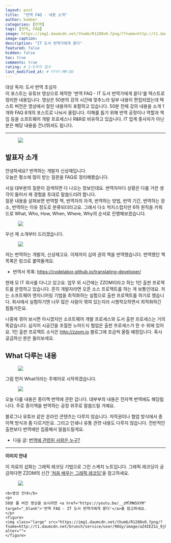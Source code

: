 ```yaml
---
layout: post
title:  "번역 FAQ - 내용 소개"
author: bomber
categories: [번역]
tags: [번역, FAQ]
image: https://img1.daumcdn.net/thumb/R1280x0.fpng/?fname=http://t1.daumcdn.net/brunch/service/user/96Gy/image/DBg7_enUIlZP8IHTgnhTyurQj3k.png
image-caption: 
description: "IT 도서 번역가에게 묻다"
featured: false
hidden: false
toc: true
comments: true
rating: # 1~5까지 점수
last_modified_at: # YYYY-MM-DD
---
```



<div class="note">
<p>
대상 독자: 도서 번역 초심자<br/>
이 포스트는 유튜브 영상으로 제작한 '번역 FAQ - IT 도서 번역가에게 묻다'를 텍스트로 정리한 내용입니다. 영상은 50분의 강의 시간에 맞추느라 일부 내용이 편집되었는데 텍스트 버전은 영상에서 잘린 내용까지 포함하고 있습니다. 50분 전체 강의 내용을 소개 1개와 FAQ 8개의 포스트로 나눠서 올립니다. 
이해를 돕기 위해 번역 공정이나 역할과 책임 등을 소프트웨어 개발 프로세스나 R&R로 비유하고 있습니다. IT 업계 종사자가 아닌 분은 해당 내용을 건너뛰셔도 됩니다.
</p>
</div>

<hr/>

<figure>
<img class="large" src="https://img1.daumcdn.net/thumb/R1280x0.fjpg/?fname=http://t1.daumcdn.net/brunch/service/user/96Gy/image/KtqFwyJV0g8XRZEuE94_Z7hkjw0.PNG" alter="">
<figcaption>
</figcaption>
</figure>

## 발표자 소개
안녕하세요? 번역하는 개발자 신상재입니다. <br/>
오늘은 평소에 많이 받는 질문을 FAQ로 정리해봤습니다.

사실 대부분의 질문이 검색하면 다 나오는 정보인데요. 번역자마다 상황은 다를 거란 생각이 들어서 제 경험을 토대로 말씀드리려 합니다. <br/>
질문 내용을 살펴보면 번역할 책, 번역자의 자격, 번역하는 방법, 번역 기간, 번역하는 장소, 번역하는 이유 정도로 분류되더라고요. 그래서 다소 억지스럽지만 6하 원칙을 키워드로 What, Who, How, When, Where, Why의 순서로 진행해보겠습니다.

<figure>
<img class="large" src="https://img1.daumcdn.net/thumb/R1280x0.fjpg/?fname=http://t1.daumcdn.net/brunch/service/user/96Gy/image/IMCVz0s-RvJ4T13VlK-37GbILhI.PNG" alter="">
<figcaption class="center"></figcaption>
</figure>

우선 제 소개부터 드리겠습니다.
<figure>
<img class="large" src="https://img1.daumcdn.net/thumb/R1280x0.fjpg/?fname=http://t1.daumcdn.net/brunch/service/user/96Gy/image/79_0UaEGgDFfl3sRSlcGkuYLcyE.PNG" alter="">
<figcaption class="center"></figcaption>
</figure>

저는 번역하는 개발자, 신상재고요. 이제까지 십여 권의 책을 번역했습니다. 번역했던 책 목록은 링크로 붙여둘게요.

<ul>
<li>
번역서 목록: <a href="https://codelabor.github.io/translating-developer/" target="_blank">https://codelabor.github.io/translating-developer/</a>
</li>
</ul>

현재 모 IT 회사를 다니고 있고요. 업무 외 시간에는 ZZOM이라고 하는 1인 출판 프로젝트를 운영하고 있습니다. 흔히 개발자라면 오픈 소스 프로젝트를 하는 게 보통인데요. 저는 소프트웨어 엔지니어링 기법을 최적화하는 실험으로 출판 프로젝트를 하기로 했습니다. 회사에서 실험하기엔 너무 많은 사람이 엮여 있는지라 시행착오하면서 최적화하긴 힘들거든요.



나중에 겪어 보시면 아시겠지만 소프트웨어 개발 프로세스와 도서 출판 프로세스는 거의 똑같습니다. 심지어 시공간을 초월한 노마드식 협업은 출판 프로세스가 한 수 위에 있어요. 1인 출판 프로젝트 소식은 <a href="http://zzom.io" target="_blank">http://zzom.io</a> 블로그에 조금씩 올릴 예정입니다. 혹시 궁금하신 분은 들러보세요.

## What 다루는 내용

<figure>
<img class="large" src="https://img1.daumcdn.net/thumb/R1280x0.fjpg/?fname=http://t1.daumcdn.net/brunch/service/user/96Gy/image/kz1us23mLCGUwDzGasu_6LEZl94.PNG" alter="">
<figcaption class="center"></figcaption>
</figure>

그럼 먼저 What이라는 주제어로 시작하겠습니다.

<figure>
<img class="large" src="https://img1.daumcdn.net/thumb/R1280x0.fjpg/?fname=http://t1.daumcdn.net/brunch/service/user/96Gy/image/QL6kDIGJPNHCiec30I1hQtUyvFA.PNG" alter="">
<figcaption class="center"></figcaption>
</figure>

오늘 다룰 내용은 종이책 번역에 관한 겁니다. 대부부의 내용은 전자책 번역에도 해당됩니다. 주로 종이책을 번역하는 공정 위주로 말씀드릴 거예요.

블로그나 유튜브 같은 온라인 콘텐츠는 다루지 않습니다. 저작권이나 협업 방식에서 종이책 방식과 좀 다르거든요. 그리고 인쇄나 유통 관련 내용도 다루지 않습니다. 전반적인 출판보다 번역에만 집중해서 말씀드릴게요.

<ul>
<li>
다음 글: <a href="{{ site.baseurl }}/faq-01-who" target="_blank">번역에 관련된 사람은 누구?</a>
</li>
</ul>

<hr/>

<div class="note">
    <b>이미지 안내</b>
    <p>
    이 자료의 삽화는 그래픽 레코딩 기법으로 그린 스케치 노트입니다. 그래픽 레코딩이 궁금하다면 ZZOM의 신간 <a href="http://aladin.kr/p/G4zvf" target="_blank">'처음 배우는 그래픽 레코딩'</a>을 참고하세요.
    </p>
    <figure>
    <img class="large" src="https://img1.daumcdn.net/thumb/R1280x0.fpng/?fname=http://t1.daumcdn.net/brunch/service/user/96Gy/image/qqqnmhAWZxfuZ8twG-cVZh5PVkE.png" alter="">
    </figure>

    <b>영상 안내</b>
    <p>
    50분 풀 버전 영상을 보시려면 <a href="https://youtu.be/__zMlMWSXYM" target="_blank">'번역 FAQ - IT 도서 번역가에게 묻다'</a>를 참고하세요.
    </p>
    <figure>
    <img class="large" src="https://img1.daumcdn.net/thumb/R1280x0.fpng/?fname=http://t1.daumcdn.net/brunch/service/user/96Gy/image/aZ4IEZ1o_9jRT3ABHTx6mJ4cEqY.png" alter="">
    </figure>
</div>